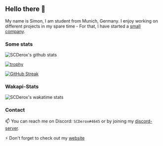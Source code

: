 ## Hello there 👋
My name is Simon, I am student from Munich, Germany. I enjoy working on different projects in my spare time - For that, I have started a [small company](https://sc-network.net). 


### Some stats
![SCDerox's github stats](https://readmestats.scderox.de/?username=scderox&count_private=true&show_icons=true&theme=dark)

[![trophy](https://github-profile-trophy.vercel.app/?username=ryo-ma&theme=onedark)](https://github.com/ryo-ma/github-profile-trophy)

[![GitHub Streak](https://streak-stats.demolab.com?user=scderox&theme=dark&hide_border=true&date_format=M%20j%5B%2C%20Y%5D)](https://git.io/streak-stats)

### Wakapi-Stats
![SCDerox's wakatime stats](https://readmestats.scderox.de/wakatime?username=scderox&bg_color=1A202C&title_color=2F855A&icon_color=2F855A&text_color=ffffff&custom_title=Wakatime%20Week%20Stats&layout=compact)


### Contact
📫 You can reach me on Discord: `SCDerox#4645`  or by joining my [discord-server](https://discord.gg/TRKx6QQb).

⚡ Don't forget to check out my [website](https://scderox.de)
